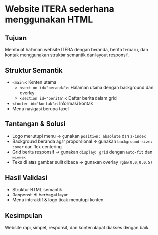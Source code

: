 # Website ITERA sederhana menggunakan HTML

## Tujuan
Membuat halaman website ITERA dengan beranda, berita terbaru, dan kontak menggunakan struktur semantik dan layout responsif.

## Struktur Semantik
- `<main>`: Konten utama
  - `<section id="beranda">`: Halaman utama dengan background dan overlay
  - `<section id="berita">`: Daftar berita dalam grid
- `<footer id="kontak">`: Informasi kontak
- Menu navigasi berupa tabel

## Tantangan & Solusi
- Logo menutupi menu → gunakan `position: absolute` dan `z-index`
- Background beranda agar proporsional → gunakan `background-size: cover` dan flex centering
- Grid berita responsif → gunakan `display: grid` dengan `auto-fit` dan `minmax`
- Teks di atas gambar sulit dibaca → gunakan overlay `rgba(0,0,0,0.5)`

## Hasil Validasi
- Struktur HTML semantik 
- Responsif di berbagai layar 
- Menu interaktif & logo tidak menutupi konten 

## Kesimpulan
Website rapi, simpel, responsif, dan konten dapat diakses dengan baik.
